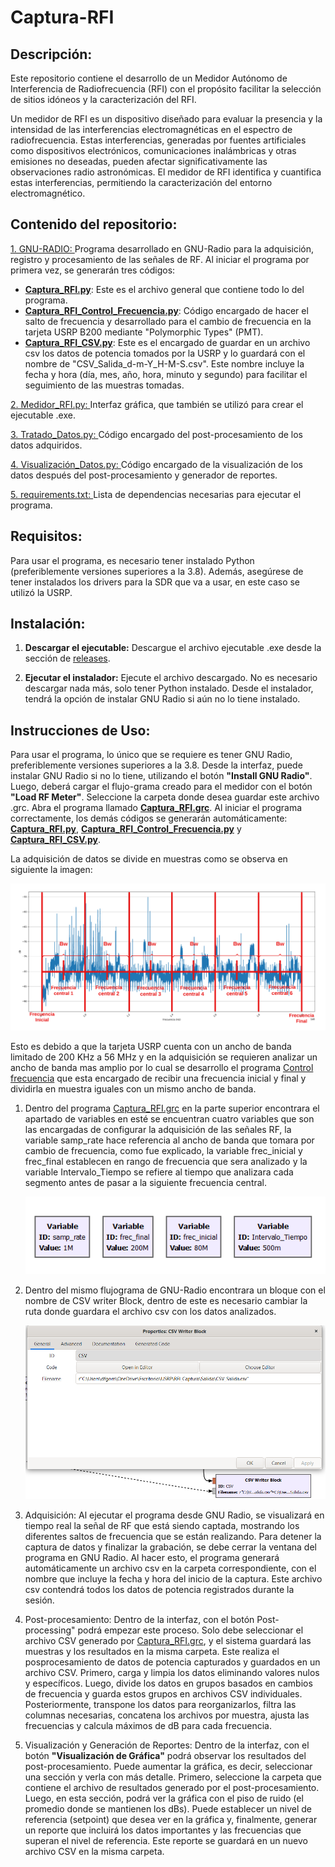 # Captura-RFI

## **Descripción:**

Este repositorio contiene el desarrollo de un Medidor Autónomo de Interferencia de Radiofrecuencia (RFI) con el propósito facilitar la selección de sitios idóneos y la caracterización del RFI.

Un medidor de RFI es un dispositivo diseñado para evaluar la presencia y la intensidad de las interferencias electromagnéticas en el espectro de radiofrecuencia. Estas interferencias, generadas por fuentes artificiales como dispositivos electrónicos, comunicaciones inalámbricas y otras emisiones no deseadas, pueden afectar significativamente las observaciones radio astronómicas. El medidor de RFI identifica y cuantifica estas interferencias, permitiendo la caracterización del entorno electromagnético.

## **Contenido del repositorio:**

<!-- se crea una sub-carpeta llamada **"Muestras"** seguida del mismo nombre del archivo csv, y en ella se guardan las muestras ya tratadas de dicho archivo. También se crea otra sub-carpeta llamada **"Resultados"** seguida del nombre del mismo csv, donde se almacena el posprocesamiento junto con un archivo csv que contiene dos datos resultantes y relevantes. 

En esta carpeta también se encuentra el código encargado del pos-procesamiento con el nombre de [Tratado_datos.py](/Salida/Tratado_Datos.py), del cual existen dos versiones: una desarrollada en Python y otra con el mismo nombre en Jupyter. -->


[1. GNU-RADIO: ](/Captura_RFI_1.0.grc) Programa desarrollado en GNU-Radio para la adquisición, registro y procesamiento de las señales de RF. Al iniciar el programa por primera vez, se generarán tres códigos:

- [**Captura_RFI.py**](/Captura_RFI.py): Este es el archivo general que contiene todo lo del programa.
- [**Captura_RFI_Control_Frecuencia.py**](/Captura_RFI_Control_Frecuencia.py): Código encargado de hacer el salto de frecuencia y desarrollado para el cambio de frecuencia en la tarjeta USRP B200 mediante "Polymorphic Types" (PMT).
- [**Captura_RFI_CSV.py**](/Captura_RFI_CSV.py): Este es el encargado de guardar en un archivo csv los datos de potencia tomados por la USRP y lo guardará con el nombre de "CSV_Salida_d-m-Y_H-M-S.csv". Este nombre incluye la fecha y hora (día, mes, año, hora, minuto y segundo) para facilitar el seguimiento de las muestras tomadas.

[2. Medidor_RFI.py: ](/Medidor_RFI.py) Interfaz gráfica, que también se utilizó para crear el ejecutable .exe.

[3. Tratado_Datos.py: ](Tratado_Datos.py) Código encargado del post-procesamiento de los datos adquiridos.

[4. Visualización_Datos.py: ](Visualizacion_Datos.py) Código encargado de la visualización de los datos después del post-procesamiento y generador de reportes.

[5. requirements.txt: ](requirements.txt) Lista de dependencias necesarias para ejecutar el programa.

## **Requisitos:**

Para usar el programa, es necesario tener instalado Python (preferiblemente versiones superiores a la 3.8). Además, asegúrese de tener instalados los drivers para la SDR que va a usar, en este caso se utilizó la USRP.

## **Instalación:**

1) **Descargar el ejecutable:** Descargue el archivo ejecutable .exe desde la sección de [releases](https://github.com/ERA-2022/Captura-RFI/releases).

2) **Ejecutar el instalador:** Ejecute el archivo descargado. No es necesario descargar nada más, solo tener Python instalado. Desde el instalador, tendrá la opción de instalar GNU Radio si aún no lo tiene instalado.

## **Instrucciones de Uso:**

Para usar el programa, lo único que se requiere es tener GNU Radio, preferiblemente versiones superiores a la 3.8. Desde la interfaz, puede instalar GNU Radio si no lo tiene, utilizando el botón **"Install GNU Radio"**. Luego, deberá cargar el flujo-grama creado para el medidor con el botón **"Load RF Meter"**. Seleccione la carpeta donde desea guardar este archivo .grc. Abra el programa llamado [**Captura_RFI.grc**](/Captura_RFI.grc). Al iniciar el programa correctamente, los demás códigos se generarán automáticamente: [**Captura_RFI.py**](/Captura_RFI.py), [**Captura_RFI_Control_Frecuencia.py**](/Captura_RFI_Control_Frecuencia.py) y [**Captura_RFI_CSV.py**](/Captura_RFI_CSV.py). 

La adquisición de datos se divide en muestras como se observa en siguiente la imagen:

![Medidor](./img/Diagrama%20medidor%20.png)

Esto es debido a que la tarjeta USRP cuenta con un ancho de banda limitado de 200 KHz a 56 MHz y en la adquisición se requieren analizar un ancho de banda mas amplio por lo cual se desarrollo el programa [Control frecuencia](/Control_Frecuencia.py) que esta encargado de recibir una frecuencia inicial y final y dividirla en muestra iguales con un mismo ancho de banda. 

1. Dentro del programa [Captura_RFI.grc](/Captura_RFI.grc) en la parte superior encontrara el apartado de variables en esté se encuentran cuatro variables que son las encargadas de configurar la adquisición de las señales RF, la variable samp_rate hace referencia al ancho de banda que tomara por cambio de frecuencia, como fue explicado, la variable frec_inicial y frec_final establecen en rango de frecuencia que sera analizado y la variable Intervalo_Tiempo se refiere al tiempo que analizara cada segmento antes de pasar a la siguiente frecuencia central.

    ![Variable](./img/Variables.png)

2. Dentro del mismo flujograma de GNU-Radio encontrara un bloque con el nombre de CSV writer Block, dentro de este es necesario cambiar la ruta donde guardara el archivo csv con los datos analizados. 

    ![Variable](./img/bloc_csv.png)

3. Adquisición: Al ejecutar el programa desde GNU Radio, se visualizará en tiempo real la señal de RF que está siendo captada, mostrando los diferentes saltos de frecuencia que se están realizando. Para detener la captura de datos y finalizar la grabación, se debe cerrar la ventana del programa en GNU Radio. Al hacer esto, el programa generará automáticamente un archivo csv en la carpeta correspondiente, con el nombre que incluye la fecha y hora del inicio de la captura. Este archivo csv contendrá todos los datos de potencia registrados durante la sesión.

4. Post-procesamiento: Dentro de la interfaz, con el botón Post-processing" podrá empezar este proceso. Solo debe seleccionar el archivo CSV generado por [Captura_RFI.grc](/Captura_RFI.grc), y el sistema guardará las muestras y los resultados en la misma carpeta. Este realiza el posprocesamiento de datos de potencia capturados y guardados en un archivo CSV. Primero, carga y limpia los datos eliminando valores nulos y específicos. Luego, divide los datos en grupos basados en cambios de frecuencia y guarda estos grupos en archivos CSV individuales. Posteriormente, transpone los datos para reorganizarlos, filtra las columnas necesarias, concatena los archivos por muestra, ajusta las frecuencias y calcula máximos de dB para cada frecuencia. 

5. Visualización y Generación de Reportes: Dentro de la interfaz, con el botón **"Visualización de Gráfica"** podrá observar los resultados del post-procesamiento. Puede aumentar la gráfica, es decir, seleccionar una sección y verla con más detalle. Primero, seleccione la carpeta que contiene el archivo de resultados generado por el post-procesamiento. Luego, en esta sección, podrá ver la gráfica con el piso de ruido (el promedio donde se mantienen los dBs). Puede establecer un nivel de referencia (setpoint) que desea ver en la gráfica y, finalmente, generar un reporte que incluirá los datos importantes y las frecuencias que superan el nivel de referencia. Este reporte se guardará en un nuevo archivo CSV en la misma carpeta.


